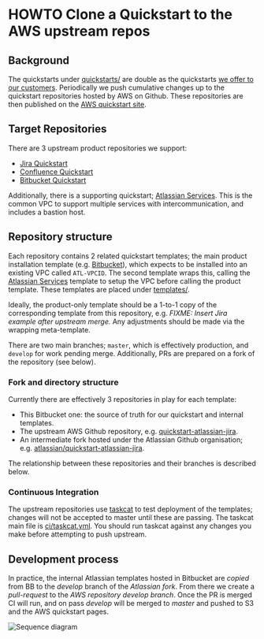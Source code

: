 # HOWTO Clone a Quickstart to the AWS upstream repos

## Background

The quickstarts under [quickstarts/][quickstarts-dir] are double as the quickstarts
[we offer to our customers](https://aws.amazon.com/quickstart/architecture/jira/).
Periodically we push cumulative changes up to the quickstart repositories hosted
by AWS on Github. These repositories are then published on the [AWS quickstart
site](https://aws.amazon.com/quickstart/).

## Target Repositories

There are 3 upstream product repositories we support:

* [Jira Quickstart][quickstart-atlassian-jira]
* [Confluence Quickstart][quickstart-atlassian-confluence]
* [Bitbucket Quickstart][quickstart-atlassian-bitbucket]

Additionally, there is a supporting quickstart; [Atlassian Services][quickstart-atlassian-services].
This is the common VPC to support multiple services with intercommunication, and
includes a bastion host.

## Repository structure

Each repository contains 2 related quickstart templates; the main product
installation template (e.g. [Bitbucket](https://github.com/aws-quickstart/quickstart-atlassian-bitbucket/blob/develop/templates/quickstart-bitbucket-dc.template.yaml)),
which expects to be installed into an existing VPC called `ATL-VPCID`. The
second template wraps this, calling the [Atlassian Services][quickstart-atlassian-services]
template to setup the VPC before calling the product template. These templates
are placed under [templates/][templates-dir].

Ideally, the product-only template should be a 1-to-1 copy of the corresponding
template from this repository, e.g. _FIXME: Insert Jira example after upstream
merge._ Any adjustments should be made via the wrapping meta-template.

There are two main branches; `master`, which is effectively production, and
`develop` for work pending merge. Additionally, PRs are prepared on a fork of
the repository (see below).

### Fork and directory structure

Currently there are effectively 3 repositories in play for each template:

* This Bitbucket one: the source of truth for our quickstart and internal templates.
* The upstream AWS Github repository, e.g. [quickstart-atlassian-jira].
* An intermediate fork hosted under the Atlassian Github organisation; e.g.
  [atlassian/quickstart-atlassian-jira](https://github.com/atlassian/quickstart-atlassian-jira).

The relationship between these repositories and their branches is described below.

### Continuous Integration

The upstream repositories use [taskcat] to test deployment of the templates;
changes will not be accepted to master until these are passing. The taskcat main
file is [ci/taskcat.yml][taskcat-conf]. You should run taskcat against any
changes you make before attempting to push upstream.

## Development process

In practice, the internal Atlassian templates hosted in Bitbucket are _copied_
from BB to the _develop_ branch of the _Atlassian fork_. From there we create a
_pull-request_ to the _AWS repository develop branch_. Once the PR is merged CI
will run, and on pass _develop_ will be merged to _master_ and pushed to S3 and
the AWS quickstart pages.

![Sequence diagram][sequence-diagram]


[quickstart-atlassian-services]: https://github.com/aws-quickstart/quickstart-atlassian-services
[quickstart-atlassian-bitbucket]: https://github.com/aws-quickstart/quickstart-atlassian-bitbucket
[quickstart-atlassian-jira]: https://github.com/aws-quickstart/quickstart-atlassian-jira
[quickstart-atlassian-confluence]: https://github.com/aws-quickstart/quickstart-atlassian-confluence
[taskcat]: https://github.com/aws-quickstart/taskcat
[sequence-diagram]: https://bitbucket.org/atlassian/atlassian-aws-deployment/raw/master/docs/quickstart-development-flow.png
[quickstarts-dir]:  https://bitbucket.org/atlassian/atlassian-aws-deployment/src/master/quickstarts/
[templates-dir]:  https://bitbucket.org/atlassian/atlassian-aws-deployment/src/master/templates/
[taskcat-conf]:  https://bitbucket.org/atlassian/atlassian-aws-deployment/src/master/ci/taskcat.yml

